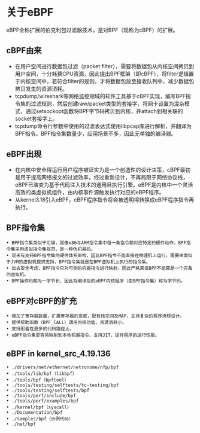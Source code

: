 # 关于eBPF

eBPF全称扩展的伯克利包过滤器技术，是对BPF（现称为cBPF）的扩展。

## cBPF由来

- 在用户空间进行数据包过滤（packet filter），需要将数据包从内核空间拷贝到用户空间，十分耗费CPU资源，因此提出BPF框架（即cBPF），将filter逻辑置于内核空间中，若符合filter的规则，才将数据包放至接收队列中，减少数据包拷贝发生的资源消耗。
- tcpdump/wireshark等网络监控领域的软件工具基于cBPF实现，编写BPF指令集的过滤规则，然后创建raw/packet类型的套接字，将网卡设置为混杂模式，通过setsockopt函数将BPF字节码拷贝到内核，并attach到相关联的socket套接字上。
- tcpdump命令行参数中使用的过滤表达式使用libpcap库进行解析，并翻译为BPF指令。BPF指令集数量少，应用场景不多，因此无单独的编译器。


## eBPF出现

- 在内核中安全得运行用户程序被证实为是一个创造性的设计决策，cBPF最初是用于提高网络报文的过滤效率，经过重新设计，不再局限于网络协议栈，eBPF已演变为基于代码注入技术的通用目执行引擎。eBPF是内核中一个灵活高效的类虚拟机组件，由内核事件源触发执行对应的eBPF程序。
- 从kernel3.18引入eBPF，cBPF程序指令将会被透明得转换成eBPF程序指令再执行。

## BPF指令集

	• BPF指令集类似于汇编，就像x86与ARM指令集中每一条指令都对应特定的硬件动作，BPF指令集采用虚拟指令集规范，是一种伪机器码。
	• 现未有支持BPF指令集的硬件体系架构，因此BPF指令不能直接在物理机上运行，需要由类似于JVM的虚拟机提供支持，BPF指令集就是在BPF虚拟机上执行的指令集。
	• 出去安全考虑，BPF指令只对可测的机器指令进行映射，因此严格来说BPF不能算是一个完备的虚拟机。
	• BPF操作码都为一字节长，因此将编译后的eBPF内核程序（由BPF指令集）称为字节码。

## eBPF对cBPF的扩充

	• 增加了寄存器数量，扩展寄存器的宽度，配有栈空间及MAP，支持复杂的程序流程设计。
	• 提供帮助函数（BPF_CALL）调用内核功能，资源消耗小。
	• 支持附着在更多的代码路径上。
	• eBPF指令集更容易映射到本地机器指令，支持JIT，提升程序的运行性能。

## eBPF in kernel_src_4.19.136

	• ./drivers/net/ethernet/netronome/nfp/bpf
	• ./tools/lib/bpf（libbpf）
	• ./tools/bpf（bpftool）
	• ./tools/testing/selftests/tc-testing/bpf
	• ./tools/testing/selftests/bpf
	• ./tools/perf/include/bpf
	• ./tools/perf/examples/bpf
	• ./kernel/bpf（syscall）
	• ./Documentation/bpf
	• ./samples/bpf（示例代码）
	• ./net/bpf
